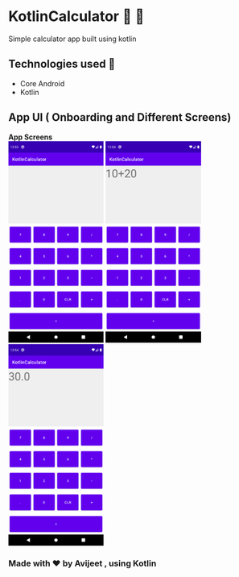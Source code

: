 # KotlinCalculator :tada: :rocket:
Simple calculator app built using kotlin

## Technologies used :muscle:
- Core Android
- Kotlin

## App UI ( Onboarding and Different Screens)
**App Screens**<br>
<img src="screenshots/one.png" alt="onboarding image" height="400" />
<img src="screenshots/two.png" alt="onboarding image" height="400" />
<img src="screenshots/three.png" alt="onboarding image" height="400" />


### Made with ❤ by Avijeet , using Kotlin
